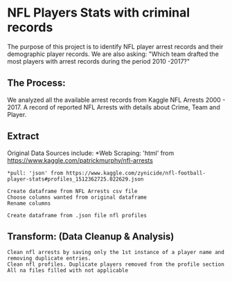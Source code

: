# NFL Players Stats with criminal records
The purpose of this project is to identify NFL player arrest records and their demographic player records. 
We are also asking: "Which team drafted the most players with arrest records during the period 2010 -2017?"
    
## The Process:
We analyzed all the available arrest records from Kaggle NFL Arrests 2000 - 2017.
A record of reported NFL Arrests with details about Crime, Team and Player. 
 
## Extract

Original Data Sources include:
    *Web Scraping: 'html' from https://www.kaggle.com/patrickmurphy/nfl-arrests
    
    *pull: 'json' from https://www.kaggle.com/zynicide/nfl-football-player-stats#profiles_1512362725.022629.json
    
    Create dataframe from NFL Arrests csv file
    Choose columns wanted from original dataframe
    Rename columns
    
    Create dataframe from .json file nfl profiles 
    
 ## Transform: (Data Cleanup & Analysis)
    
    Clean nfl arrests by saving only the 1st instance of a player name and removing duplicate entries.
    Clean nfl profiles. Duplicate players removed from the profile section
    All na files filled with not applicable 
 



